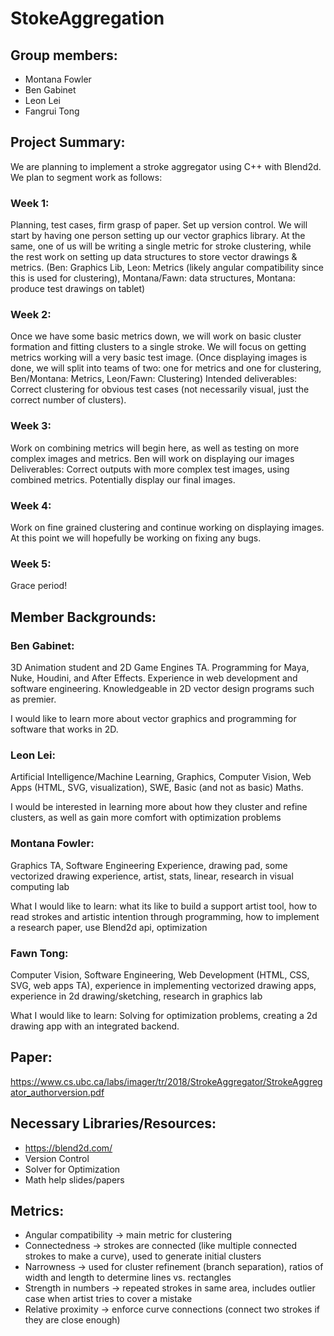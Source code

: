 # StokeAggregation
## Group members:
* Montana Fowler
* Ben Gabinet
* Leon Lei
* Fangrui Tong

## Project Summary: 
We are planning to implement a stroke aggregator using C++ with Blend2d. We plan to segment work as follows:

### Week 1: 
Planning, test cases, firm grasp of paper. Set up version control. We will start by having one person setting up our vector graphics library. At the same, one of us will be writing a single metric for stroke clustering, while the rest work on setting up data structures to store vector drawings & metrics. (Ben: Graphics Lib, Leon: Metrics (likely angular compatibility since this is used for clustering), Montana/Fawn: data structures, Montana: produce test drawings on tablet)
### Week 2: 
Once we have some basic metrics down, we will work on basic cluster formation and fitting clusters to a single stroke. We will focus on getting metrics working will a very basic test image. (Once displaying images is done, we will split into teams of two: one for metrics and one for clustering, Ben/Montana: Metrics, Leon/Fawn: Clustering) Intended deliverables: Correct clustering for obvious test cases (not necessarily visual, just the correct number of clusters).
### Week 3: 
Work on combining metrics will begin here, as well as testing on more complex images and metrics. Ben will work on displaying our images Deliverables: Correct outputs with more complex test images, using combined metrics. Potentially display our final images.
### Week 4: 
Work on fine grained clustering and continue working on displaying images. At this point we will hopefully be working on fixing any bugs.
### Week 5: 
Grace period!

## Member Backgrounds:
### Ben Gabinet: 
3D Animation student and 2D Game Engines TA. Programming for Maya, Nuke, Houdini, and After Effects. Experience in web development and software engineering. Knowledgeable in 2D vector design programs such as premier.

I would like to learn more about vector graphics and programming for software that works in 2D.
### Leon Lei: 
Artificial Intelligence/Machine Learning, Graphics, Computer Vision, Web Apps (HTML, SVG, visualization), SWE, Basic (and not as basic) Maths.

I would be interested in learning more about how they cluster and refine clusters, as well as gain more comfort with optimization problems
### Montana Fowler:
Graphics TA, Software Engineering Experience, drawing pad, some vectorized drawing experience, artist, stats, linear, research in visual computing lab

What I would like to learn: what its like to build a support artist tool, how to read strokes and artistic intention through programming, how to implement a research paper, use Blend2d api, optimization
### Fawn Tong: 
Computer Vision, Software Engineering, Web Development (HTML, CSS, SVG, web apps TA), experience in implementing vectorized drawing apps, experience in 2d drawing/sketching, research in graphics lab

What I would like to learn: Solving for optimization problems, creating a 2d drawing app with an integrated backend. 

## Paper: 
https://www.cs.ubc.ca/labs/imager/tr/2018/StrokeAggregator/StrokeAggregator_authorversion.pdf

## Necessary Libraries/Resources:
* https://blend2d.com/
* Version Control
* Solver for Optimization
* Math help slides/papers 

## Metrics:
* Angular compatibility -> main metric for clustering
* Connectedness -> strokes are connected (like multiple connected strokes to make a curve), used to generate initial clusters
* Narrowness -> used for cluster refinement (branch separation), ratios of width and length to determine lines vs. rectangles
* Strength in numbers -> repeated strokes in same area, includes outlier case when artist tries to cover a mistake
* Relative proximity -> enforce curve connections (connect two strokes if they are close enough)



